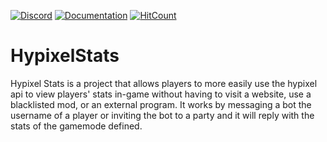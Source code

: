 [![Discord](https://img.shields.io/discord/719949131497603123.svg?color=%237289da&label=discord&logo=discord&style=flat-square)](https://discord.gg/PtsBc4b)
[![Documentation](https://img.shields.io/badge/docs-dubs.rip-brightgreen?style=flat-square)](https://hystats.dubs.rip)
[![HitCount](http://hits.dwyl.com/FatDubs/HypixelStats.svg)](http://hits.dwyl.com/FatDubs/HypixelStats)

# HypixelStats

Hypixel Stats is a project that allows players to more easily use the hypixel api to view players' stats in-game without having to visit a website, use a blacklisted mod, or an external program. It works by messaging a bot the username of a player or inviting the bot to a party and it will reply with the stats of the gamemode defined.
